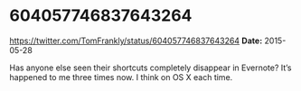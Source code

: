 # 604057746837643264
https://twitter.com/TomFrankly/status/604057746837643264
**Date:** 2015-05-28

Has anyone else seen their shortcuts completely disappear in Evernote? It’s happened to me three times now. I think on OS X each time.
